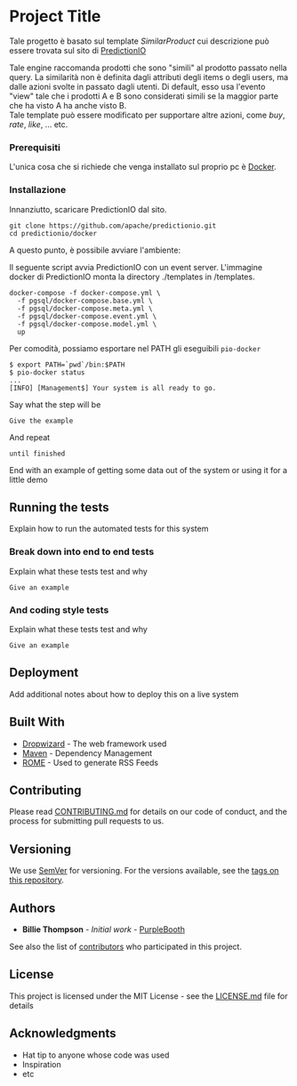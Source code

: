 # Project Title

Tale progetto è basato sul template *SimilarProduct* cui descrizione può essere trovata sul sito di [PredictionIO](https://predictionio.apache.org/templates/similarproduct/quickstart/)

Tale engine raccomanda prodotti che sono "simili" al prodotto passato nella query. La similarità non è definita dagli attributi
degli items o degli users, ma dalle azioni svolte in passato dagli utenti. Di default, esso usa l'evento "view" tale che i prodotti
A e B sono considerati simili se la maggior parte che ha visto A ha anche visto B.<br>
Tale template può essere modificato per supportare altre azioni, come *buy*, *rate*, *like*, ... etc. 

### Prerequisiti

L'unica cosa che si richiede che venga installato sul proprio pc è [Docker](https://www.docker.com/).

### Installazione

Innanziutto, scaricare PredictionIO dal sito.

```
git clone https://github.com/apache/predictionio.git
cd predictionio/docker
```
A questo punto, è possibile avviare l'ambiente:

Il seguente script avvia PredictionIO con un event server. L'immagine docker di PredictionIO monta la directory ./templates in /templates.

```
docker-compose -f docker-compose.yml \
  -f pgsql/docker-compose.base.yml \
  -f pgsql/docker-compose.meta.yml \
  -f pgsql/docker-compose.event.yml \
  -f pgsql/docker-compose.model.yml \
  up
```
Per comodità, possiamo esportare nel PATH gli eseguibili `pio-docker`

```
$ export PATH=`pwd`/bin:$PATH
$ pio-docker status
...
[INFO] [Management$] Your system is all ready to go.
```

Say what the step will be

```
Give the example
```

And repeat

```
until finished
```

End with an example of getting some data out of the system or using it for a little demo

## Running the tests

Explain how to run the automated tests for this system

### Break down into end to end tests

Explain what these tests test and why

```
Give an example
```

### And coding style tests

Explain what these tests test and why

```
Give an example
```

## Deployment

Add additional notes about how to deploy this on a live system

## Built With

* [Dropwizard](http://www.dropwizard.io/1.0.2/docs/) - The web framework used
* [Maven](https://maven.apache.org/) - Dependency Management
* [ROME](https://rometools.github.io/rome/) - Used to generate RSS Feeds

## Contributing

Please read [CONTRIBUTING.md](https://gist.github.com/PurpleBooth/b24679402957c63ec426) for details on our code of conduct, and the process for submitting pull requests to us.

## Versioning

We use [SemVer](http://semver.org/) for versioning. For the versions available, see the [tags on this repository](https://github.com/your/project/tags). 

## Authors

* **Billie Thompson** - *Initial work* - [PurpleBooth](https://github.com/PurpleBooth)

See also the list of [contributors](https://github.com/your/project/contributors) who participated in this project.

## License

This project is licensed under the MIT License - see the [LICENSE.md](LICENSE.md) file for details

## Acknowledgments

* Hat tip to anyone whose code was used
* Inspiration
* etc
